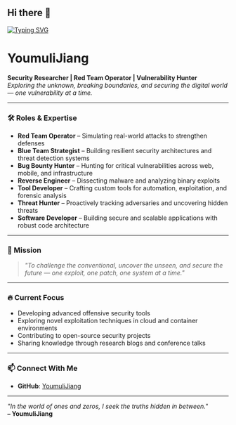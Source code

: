 ## Hi there 👋

[![Typing SVG](https://readme-typing-svg.demolab.com?font=Fira+Code&pause=1000&color=5DB310&width=435&lines=Pwn+The+Planet%2C+One+HTTP+at+a+Time)](https://git.io/typing-svg)

# YoumuliJiang

**Security Researcher | Red Team Operator | Vulnerability Hunter**  
*Exploring the unknown, breaking boundaries, and securing the digital world — one vulnerability at a time.*

---

### 🛠️ Roles & Expertise
- **Red Team Operator** – Simulating real-world attacks to strengthen defenses  
- **Blue Team Strategist** – Building resilient security architectures and threat detection systems  
- **Bug Bounty Hunter** – Hunting for critical vulnerabilities across web, mobile, and infrastructure  
- **Reverse Engineer** – Dissecting malware and analyzing binary exploits  
- **Tool Developer** – Crafting custom tools for automation, exploitation, and forensic analysis  
- **Threat Hunter** – Proactively tracking adversaries and uncovering hidden threats  
- **Software Developer** – Building secure and scalable applications with robust code architecture
---

### 🚀 Mission
> *"To challenge the conventional, uncover the unseen, and secure the future — one exploit, one patch, one system at a time."*

---

### 🔥 Current Focus
- Developing advanced offensive security tools  
- Exploring novel exploitation techniques in cloud and container environments  
- Contributing to open-source security projects  
- Sharing knowledge through research blogs and conference talks  

---

### 📫 Connect With Me
- **GitHub**: [YoumuliJiang](https://github.com/YoumuliJiang)  

---

*"In the world of ones and zeros, I seek the truths hidden in between."*  
**– YoumuliJiang**

